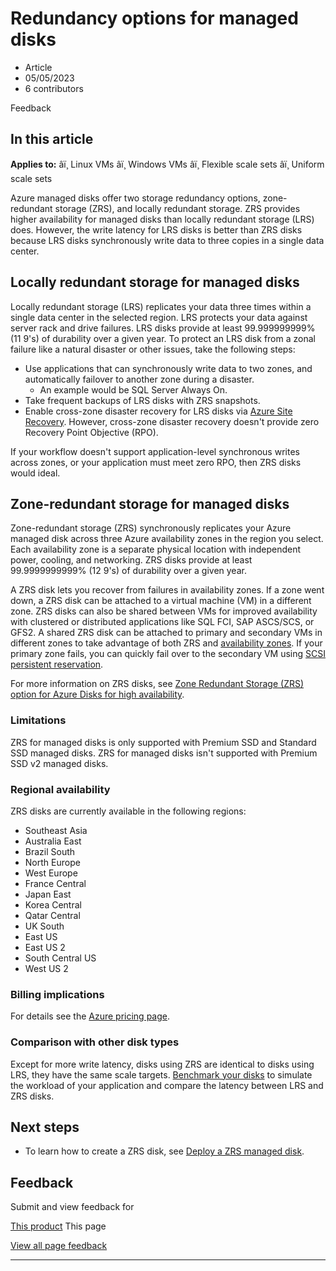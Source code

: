 # Redundancy options for managed disks

* Article
* 05/05/2023
* 6 contributors

Feedback

## In this article

**Applies to:** âï¸ Linux VMs âï¸ Windows VMs âï¸ Flexible scale sets âï¸ Uniform scale sets

Azure managed disks offer two storage redundancy options, zone-redundant storage (ZRS), and locally redundant storage. ZRS provides higher availability for managed disks than locally redundant storage (LRS) does. However, the write latency for LRS disks is better than ZRS disks because LRS disks synchronously write data to three copies in a single data center.

## Locally redundant storage for managed disks

Locally redundant storage (LRS) replicates your data three times within a single data center in the selected region. LRS protects your data against server rack and drive failures. LRS disks provide at least 99.999999999% (11 9's) of durability over a given year. To protect an LRS disk from a zonal failure like a natural disaster or other issues, take the following steps:

* Use applications that can synchronously write data to two zones, and automatically failover to another zone during a disaster.
	+ An example would be SQL Server Always On.
* Take frequent backups of LRS disks with ZRS snapshots.
* Enable cross-zone disaster recovery for LRS disks via [Azure Site Recovery](../site-recovery/azure-to-azure-how-to-enable-zone-to-zone-disaster-recovery). However, cross-zone disaster recovery doesn't provide zero Recovery Point Objective (RPO).

If your workflow doesn't support application-level synchronous writes across zones, or your application must meet zero RPO, then ZRS disks would ideal.

## Zone-redundant storage for managed disks

Zone-redundant storage (ZRS) synchronously replicates your Azure managed disk across three Azure availability zones in the region you select. Each availability zone is a separate physical location with independent power, cooling, and networking. ZRS disks provide at least 99.9999999999% (12 9's) of durability over a given year.

A ZRS disk lets you recover from failures in availability zones. If a zone went down, a ZRS disk can be attached to a virtual machine (VM) in a different zone. ZRS disks can also be shared between VMs for improved availability with clustered or distributed applications like SQL FCI, SAP ASCS/SCS, or GFS2. A shared ZRS disk can be attached to primary and secondary VMs in different zones to take advantage of both ZRS and [availability zones](../availability-zones/az-overview). If your primary zone fails, you can quickly fail over to the secondary VM using [SCSI persistent reservation](disks-shared-enable#supported-scsi-pr-commands).

For more information on ZRS disks, see [Zone Redundant Storage (ZRS) option for Azure Disks for high availability](https://youtu.be/RSHmhmdHXcY).

### Limitations

ZRS for managed disks is only supported with Premium SSD and Standard SSD managed disks. ZRS for managed disks isn't supported with Premium SSD v2 managed disks.

### Regional availability

ZRS disks are currently available in the following regions:

* Southeast Asia
* Australia East
* Brazil South
* North Europe
* West Europe
* France Central
* Japan East
* Korea Central
* Qatar Central
* UK South
* East US
* East US 2
* South Central US
* West US 2

### Billing implications

For details see the [Azure pricing page](https://azure.microsoft.com/pricing/details/managed-disks/).

### Comparison with other disk types

Except for more write latency, disks using ZRS are identical to disks using LRS, they have the same scale targets. [Benchmark your disks](disks-benchmarks) to simulate the workload of your application and compare the latency between LRS and ZRS disks.

## Next steps

* To learn how to create a ZRS disk, see [Deploy a ZRS managed disk](disks-deploy-zrs).

## Feedback

Submit and view feedback for

[This product](https://feedback.azure.com/d365community/forum/ec2f1827-be25-ec11-b6e6-000d3a4f0f1c)
This page

[View all page feedback](https://github.com/MicrosoftDocs/azure-docs/issues)

---
